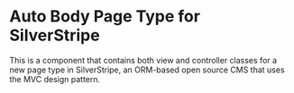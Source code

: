 Auto Body Page Type for SilverStripe
====================================

This is a component that contains both view and controller classes for a new page type in SilverStripe, an ORM-based open source CMS that uses the MVC design pattern.
